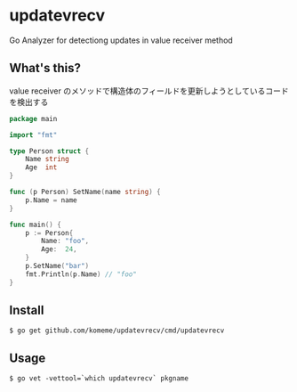 # updatevrecv

Go Analyzer for detectiong updates in value receiver method

## What's this?
value receiver のメソッドで構造体のフィールドを更新しようとしているコードを検出する

```go
package main

import "fmt"

type Person struct {
	Name string
	Age  int
}

func (p Person) SetName(name string) {
	p.Name = name
}

func main() {
	p := Person{
		Name: "foo",
		Age:  24,
	}
	p.SetName("bar")
	fmt.Println(p.Name) // "foo" 
}

```


## Install

```
$ go get github.com/komeme/updatevrecv/cmd/updatevrecv
```

## Usage

```
$ go vet -vettool=`which updatevrecv` pkgname
```

